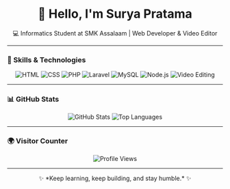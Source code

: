 <h1 align="center">👋 Hello, I'm Surya Pratama</h1>
<p align="center">💻 Informatics Student at SMK Assalaam | Web Developer & Video Editor</p>

---

### 🧠 Skills & Technologies

<p align="center">
  <img src="https://img.shields.io/badge/HTML-orange?logo=html5&logoColor=white" alt="HTML" />
  <img src="https://img.shields.io/badge/CSS-blue?logo=css3&logoColor=white" alt="CSS" />
  <img src="https://img.shields.io/badge/PHP-777BB4?logo=php&logoColor=white" alt="PHP" />
  <img src="https://img.shields.io/badge/Laravel-FF2D20?logo=laravel&logoColor=white" alt="Laravel" />
  <img src="https://img.shields.io/badge/MySQL-00758F?logo=mysql&logoColor=white" alt="MySQL" />
  <img src="https://img.shields.io/badge/Node.js-339933?logo=node.js&logoColor=white" alt="Node.js" />
  <img src="https://img.shields.io/badge/Video%20Editing-999999?logo=adobe-premiere-pro&logoColor=white" alt="Video Editing" />
</p>

---

### 📊 GitHub Stats

<p align="center">
  <img src="https://github-readme-stats.vercel.app/api?username=UpidDuo&show_icons=true&theme=tokyonight" alt="GitHub Stats" />
  <img src="https://github-readme-stats.vercel.app/api/top-langs/?username=UpidDuo&layout=compact&theme=tokyonight" alt="Top Languages" />
</p>

---

### 🌍 Visitor Counter

<p align="center">
  <img src="https://komarev.com/ghpvc/?username=UpidDuo&label=Profile%20views&color=0e75b6&style=flat" alt="Profile Views" />
</p>

---

<p align="center">
  ✨ *Keep learning, keep building, and stay humble.* ✨
</p>
